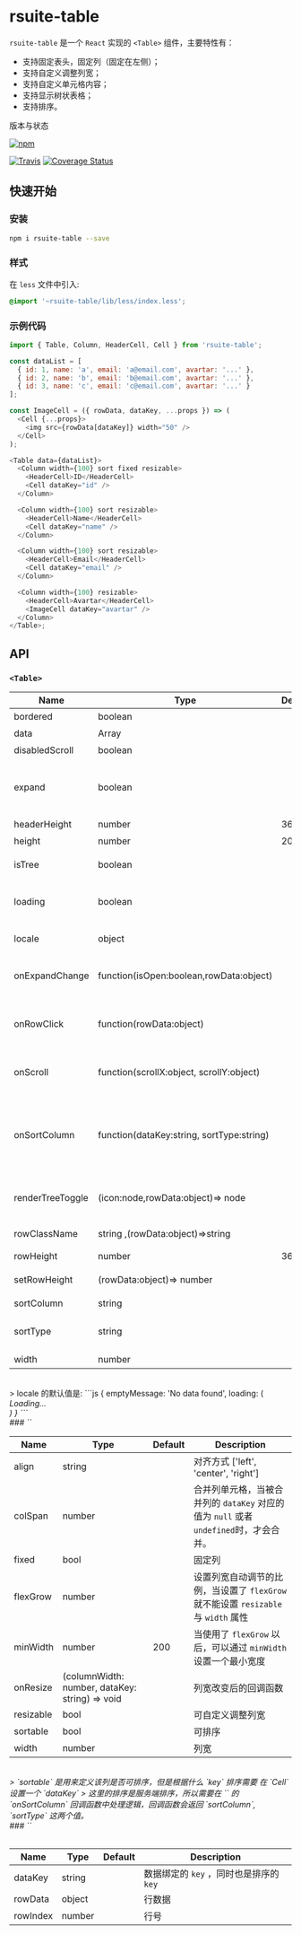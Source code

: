 # rsuite-table

`rsuite-table` 是一个 `React` 实现的 `<Table>` 组件，主要特性有：

- 支持固定表头，固定列（固定在左侧）；
- 支持自定义调整列宽；
- 支持自定义单元格内容；
- 支持显示树状表格；
- 支持排序。

版本与状态

[![npm][npm-badge]][npm]


[![Travis][build-badge]][build] [![Coverage Status][coverage-badge]][coverage]

## 快速开始

### 安装

```sh
npm i rsuite-table --save
```

### 样式

在 `less` 文件中引入:

```css
@import '~rsuite-table/lib/less/index.less';
```

### 示例代码

```js
import { Table, Column, HeaderCell, Cell } from 'rsuite-table';

const dataList = [
  { id: 1, name: 'a', email: 'a@email.com', avartar: '...' },
  { id: 2, name: 'b', email: 'b@email.com', avartar: '...' },
  { id: 3, name: 'c', email: 'c@email.com', avartar: '...' }
];

const ImageCell = ({ rowData, dataKey, ...props }) => (
  <Cell {...props}>
    <img src={rowData[dataKey]} width="50" />
  </Cell>
);

<Table data={dataList}>
  <Column width={100} sort fixed resizable>
    <HeaderCell>ID</HeaderCell>
    <Cell dataKey="id" />
  </Column>

  <Column width={100} sort resizable>
    <HeaderCell>Name</HeaderCell>
    <Cell dataKey="name" />
  </Column>

  <Column width={100} sort resizable>
    <HeaderCell>Email</HeaderCell>
    <Cell dataKey="email" />
  </Column>

  <Column width={100} resizable>
    <HeaderCell>Avartar</HeaderCell>
    <ImageCell dataKey="avartar" />
  </Column>
</Table>;
```


## API

### `<Table>`

| Name             | Type                                      | Default | Description                                                  |
| ---------------- | ----------------------------------------- | ------- | ------------------------------------------------------------ |
| bordered         | boolean                                   |         | 显示边框线                                                   |
| data             | Array                                     |         | 表格数据                                                     |
| disabledScroll   | boolean                                   |         | 禁用滚动                                                     |
| expand           | boolean                                   |         | 展开所有节点，`isTree`为 `tree` 时，该属性有效               |
| headerHeight     | number                                    | 36      | 表头高度                                                     |
| height           | number                                    | 200     | 高度                                                         |
| isTree           | boolean                                   |         | 是否展示为树表格                                             |
| loading          | boolean                                   |         | 显示 loading 状态                                            |
| locale           | object                                    |         | 本地化语言配置                                               |
| onExpandChange   | function(isOpen:boolean,rowData:object)   |         | 树形表格，在展开节点的回调函数                               |
| onRowClick       | function(rowData:object)                  |         | 行点击后的回调函数， 返回 `rowDate`                          |
| onScroll         | function(scrollX:object, scrollY:object)  |         | 滚动条滚动时候的回调函数                                     |
| onSortColumn     | function(dataKey:string, sortType:string) |         | 点击排序列的回调函数，返回 `sortColumn`, `sortType` 这两个值 |
| renderTreeToggle | (icon:node,rowData:object)=> node         |         | 树形表格，在展开节点的回调函数                               |
| rowClassName     | string ,(rowData:object)=>string          |         | 自定义行 className                                           |
| rowHeight        | number                                    | 36      | 行高                                                         |
| setRowHeight     | (rowData:object)=> number                 |         | 重新渲染行高                                                 |
| sortColumn       | string                                    |         | 排序列名称                                                   |
| sortType         | string                                    |         | 排序类型 ['desc', 'asc']                                     |
| width            | number                                    |         | 宽度                                                         |


<br>
> locale 的默认值是:
```js
{
  emptyMessage: 'No data found',
  loading: (
    <div>
      <i className="icon icon-cog icon-lg icon-spin" />
      <span>Loading...</span>
    </div>
  )
}
```

<br>
###  `<Column>`

| Name      | Type                                           | Default | Description                                                                           |
| --------- | ---------------------------------------------- | ------- | ------------------------------------------------------------------------------------- |
| align     | string                                         |         | 对齐方式 ['left', 'center', 'right']                                                  |
| colSpan   | number                                         |         | 合并列单元格，当被合并列的 `dataKey` 对应的值为 `null` 或者 `undefined`时，才会合并。 |
| fixed     | bool                                           |         | 固定列                                                                                |
| flexGrow  | number                                         |         | 设置列宽自动调节的比例，当设置了 `flexGrow` 就不能设置 `resizable` 与 `width` 属性    |
| minWidth  | number                                         | 200     | 当使用了 `flexGrow` 以后，可以通过 `minWidth` 设置一个最小宽度                        |
| onResize  | (columnWidth: number, dataKey: string) => void |         | 列宽改变后的回调函数                                                                  |
| resizable | bool                                           |         | 可自定义调整列宽                                                                      |
| sortable  | bool                                           |         | 可排序                                                                                |
| width     | number                                         |         | 列宽                                                                                  |


<br>
> `sortable` 是用来定义该列是否可排序，但是根据什么 `key` 排序需要 在 `Cell` 设置一个 `dataKey`
> 这里的排序是服务端排序，所以需要在 `<Table>` 的 `onSortColumn` 回调函数中处理逻辑，回调函数会返回 `sortColumn`, `sortType` 这两个值。

<br>
###  `<Cell>`

| Name     | Type   | Default | Description                             |
| -------- | ------ | ------- | --------------------------------------- |
| dataKey  | string |         | 数据绑定的 `key` ，同时也是排序的 `key` |
| rowData  | object |         | 行数据                                  |
| rowIndex | number |         | 行号                                    |



[npm-badge]: https://img.shields.io/npm/v/rsuite-table.svg?style=flat-square
[npm]: https://www.npmjs.com/package/rsuite-table
[build-badge]: https://img.shields.io/travis/rsuite/rsuite-table.svg?style=flat-square
[build]: https://travis-ci.org/rsuite/rsuite-table
[coverage-badge]: https://img.shields.io/coveralls/rsuite/rsuite-table.svg?style=flat-square
[coverage]: https://coveralls.io/github/rsuite/rsuite-table
